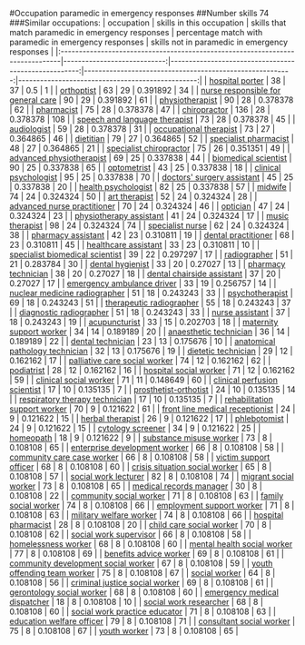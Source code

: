 #Occupation paramedic in emergency responses
##Number skills 74
###Similar occupations:
| occupation                                                                    |   skills in this occupation |   skills that match paramedic in emergency responses |   percentage match with paramedic in emergency responses |   skills not in paramedic in emergency responses |
|:------------------------------------------------------------------------------|----------------------------:|-----------------------------------------------------:|---------------------------------------------------------:|-------------------------------------------------:|
| [hospital porter](hospital_porter.md)                                         |                          38 |                                                   37 |                                                 0.5      |                                                1 |
| [orthoptist](orthoptist.md)                                                   |                          63 |                                                   29 |                                                 0.391892 |                                               34 |
| [nurse responsible for general care](nurse_responsible_for_general_care.md)   |                          90 |                                                   29 |                                                 0.391892 |                                               61 |
| [physiotherapist](physiotherapist.md)                                         |                          90 |                                                   28 |                                                 0.378378 |                                               62 |
| [pharmacist](pharmacist.md)                                                   |                          75 |                                                   28 |                                                 0.378378 |                                               47 |
| [chiropractor](chiropractor.md)                                               |                         136 |                                                   28 |                                                 0.378378 |                                              108 |
| [speech and language therapist](speech_and_language_therapist.md)             |                          73 |                                                   28 |                                                 0.378378 |                                               45 |
| [audiologist](audiologist.md)                                                 |                          59 |                                                   28 |                                                 0.378378 |                                               31 |
| [occupational therapist](occupational_therapist.md)                           |                          73 |                                                   27 |                                                 0.364865 |                                               46 |
| [dietitian](dietitian.md)                                                     |                          79 |                                                   27 |                                                 0.364865 |                                               52 |
| [specialist pharmacist](specialist_pharmacist.md)                             |                          48 |                                                   27 |                                                 0.364865 |                                               21 |
| [specialist chiropractor](specialist_chiropractor.md)                         |                          75 |                                                   26 |                                                 0.351351 |                                               49 |
| [advanced physiotherapist](advanced_physiotherapist.md)                       |                          69 |                                                   25 |                                                 0.337838 |                                               44 |
| [biomedical scientist](biomedical_scientist.md)                               |                          90 |                                                   25 |                                                 0.337838 |                                               65 |
| [optometrist](optometrist.md)                                                 |                          43 |                                                   25 |                                                 0.337838 |                                               18 |
| [clinical psychologist](clinical_psychologist.md)                             |                          95 |                                                   25 |                                                 0.337838 |                                               70 |
| [doctors' surgery assistant](doctors'_surgery_assistant.md)                   |                          45 |                                                   25 |                                                 0.337838 |                                               20 |
| [health psychologist](health_psychologist.md)                                 |                          82 |                                                   25 |                                                 0.337838 |                                               57 |
| [midwife](midwife.md)                                                         |                          74 |                                                   24 |                                                 0.324324 |                                               50 |
| [art therapist](art_therapist.md)                                             |                          52 |                                                   24 |                                                 0.324324 |                                               28 |
| [advanced nurse practitioner](advanced_nurse_practitioner.md)                 |                          70 |                                                   24 |                                                 0.324324 |                                               46 |
| [optician](optician.md)                                                       |                          47 |                                                   24 |                                                 0.324324 |                                               23 |
| [physiotherapy assistant](physiotherapy_assistant.md)                         |                          41 |                                                   24 |                                                 0.324324 |                                               17 |
| [music therapist](music_therapist.md)                                         |                          98 |                                                   24 |                                                 0.324324 |                                               74 |
| [specialist nurse](specialist_nurse.md)                                       |                          62 |                                                   24 |                                                 0.324324 |                                               38 |
| [pharmacy assistant](pharmacy_assistant.md)                                   |                          42 |                                                   23 |                                                 0.310811 |                                               19 |
| [dental practitioner](dental_practitioner.md)                                 |                          68 |                                                   23 |                                                 0.310811 |                                               45 |
| [healthcare assistant](healthcare_assistant.md)                               |                          33 |                                                   23 |                                                 0.310811 |                                               10 |
| [specialist biomedical scientist](specialist_biomedical_scientist.md)         |                          39 |                                                   22 |                                                 0.297297 |                                               17 |
| [radiographer](radiographer.md)                                               |                          51 |                                                   21 |                                                 0.283784 |                                               30 |
| [dental hygienist](dental_hygienist.md)                                       |                          33 |                                                   20 |                                                 0.27027  |                                               13 |
| [pharmacy technician](pharmacy_technician.md)                                 |                          38 |                                                   20 |                                                 0.27027  |                                               18 |
| [dental chairside assistant](dental_chairside_assistant.md)                   |                          37 |                                                   20 |                                                 0.27027  |                                               17 |
| [emergency ambulance driver](emergency_ambulance_driver.md)                   |                          33 |                                                   19 |                                                 0.256757 |                                               14 |
| [nuclear medicine radiographer](nuclear_medicine_radiographer.md)             |                          51 |                                                   18 |                                                 0.243243 |                                               33 |
| [psychotherapist](psychotherapist.md)                                         |                          69 |                                                   18 |                                                 0.243243 |                                               51 |
| [therapeutic radiographer](therapeutic_radiographer.md)                       |                          55 |                                                   18 |                                                 0.243243 |                                               37 |
| [diagnostic radiographer](diagnostic_radiographer.md)                         |                          51 |                                                   18 |                                                 0.243243 |                                               33 |
| [nurse assistant](nurse_assistant.md)                                         |                          37 |                                                   18 |                                                 0.243243 |                                               19 |
| [acupuncturist](acupuncturist.md)                                             |                          33 |                                                   15 |                                                 0.202703 |                                               18 |
| [maternity support worker](maternity_support_worker.md)                       |                          34 |                                                   14 |                                                 0.189189 |                                               20 |
| [anaesthetic technician](anaesthetic_technician.md)                           |                          36 |                                                   14 |                                                 0.189189 |                                               22 |
| [dental technician](dental_technician.md)                                     |                          23 |                                                   13 |                                                 0.175676 |                                               10 |
| [anatomical pathology technician](anatomical_pathology_technician.md)         |                          32 |                                                   13 |                                                 0.175676 |                                               19 |
| [dietetic technician](dietetic_technician.md)                                 |                          29 |                                                   12 |                                                 0.162162 |                                               17 |
| [palliative care social worker](palliative_care_social_worker.md)             |                          74 |                                                   12 |                                                 0.162162 |                                               62 |
| [podiatrist](podiatrist.md)                                                   |                          28 |                                                   12 |                                                 0.162162 |                                               16 |
| [hospital social worker](hospital_social_worker.md)                           |                          71 |                                                   12 |                                                 0.162162 |                                               59 |
| [clinical social worker](clinical_social_worker.md)                           |                          71 |                                                   11 |                                                 0.148649 |                                               60 |
| [clinical perfusion scientist](clinical_perfusion_scientist.md)               |                          17 |                                                   10 |                                                 0.135135 |                                                7 |
| [prosthetist-orthotist](prosthetist-orthotist.md)                             |                          24 |                                                   10 |                                                 0.135135 |                                               14 |
| [respiratory therapy technician](respiratory_therapy_technician.md)           |                          17 |                                                   10 |                                                 0.135135 |                                                7 |
| [rehabilitation support worker](rehabilitation_support_worker.md)             |                          70 |                                                    9 |                                                 0.121622 |                                               61 |
| [front line medical receptionist](front_line_medical_receptionist.md)         |                          24 |                                                    9 |                                                 0.121622 |                                               15 |
| [herbal therapist](herbal_therapist.md)                                       |                          26 |                                                    9 |                                                 0.121622 |                                               17 |
| [phlebotomist](phlebotomist.md)                                               |                          24 |                                                    9 |                                                 0.121622 |                                               15 |
| [cytology screener](cytology_screener.md)                                     |                          34 |                                                    9 |                                                 0.121622 |                                               25 |
| [homeopath](homeopath.md)                                                     |                          18 |                                                    9 |                                                 0.121622 |                                                9 |
| [substance misuse worker](substance_misuse_worker.md)                         |                          73 |                                                    8 |                                                 0.108108 |                                               65 |
| [enterprise development worker](enterprise_development_worker.md)             |                          66 |                                                    8 |                                                 0.108108 |                                               58 |
| [community care case worker](community_care_case_worker.md)                   |                          66 |                                                    8 |                                                 0.108108 |                                               58 |
| [victim support officer](victim_support_officer.md)                           |                          68 |                                                    8 |                                                 0.108108 |                                               60 |
| [crisis situation social worker](crisis_situation_social_worker.md)           |                          65 |                                                    8 |                                                 0.108108 |                                               57 |
| [social work lecturer](social_work_lecturer.md)                               |                          82 |                                                    8 |                                                 0.108108 |                                               74 |
| [migrant social worker](migrant_social_worker.md)                             |                          73 |                                                    8 |                                                 0.108108 |                                               65 |
| [medical records manager](medical_records_manager.md)                         |                          30 |                                                    8 |                                                 0.108108 |                                               22 |
| [community social worker](community_social_worker.md)                         |                          71 |                                                    8 |                                                 0.108108 |                                               63 |
| [family social worker](family_social_worker.md)                               |                          74 |                                                    8 |                                                 0.108108 |                                               66 |
| [employment support worker](employment_support_worker.md)                     |                          71 |                                                    8 |                                                 0.108108 |                                               63 |
| [military welfare worker](military_welfare_worker.md)                         |                          74 |                                                    8 |                                                 0.108108 |                                               66 |
| [hospital pharmacist](hospital_pharmacist.md)                                 |                          28 |                                                    8 |                                                 0.108108 |                                               20 |
| [child care social worker](child_care_social_worker.md)                       |                          70 |                                                    8 |                                                 0.108108 |                                               62 |
| [social work supervisor](social_work_supervisor.md)                           |                          66 |                                                    8 |                                                 0.108108 |                                               58 |
| [homelessness worker](homelessness_worker.md)                                 |                          68 |                                                    8 |                                                 0.108108 |                                               60 |
| [mental health social worker](mental_health_social_worker.md)                 |                          77 |                                                    8 |                                                 0.108108 |                                               69 |
| [benefits advice worker](benefits_advice_worker.md)                           |                          69 |                                                    8 |                                                 0.108108 |                                               61 |
| [community development social worker](community_development_social_worker.md) |                          67 |                                                    8 |                                                 0.108108 |                                               59 |
| [youth offending team worker](youth_offending_team_worker.md)                 |                          75 |                                                    8 |                                                 0.108108 |                                               67 |
| [social worker](social_worker.md)                                             |                          64 |                                                    8 |                                                 0.108108 |                                               56 |
| [criminal justice social worker](criminal_justice_social_worker.md)           |                          69 |                                                    8 |                                                 0.108108 |                                               61 |
| [gerontology social worker](gerontology_social_worker.md)                     |                          68 |                                                    8 |                                                 0.108108 |                                               60 |
| [emergency medical dispatcher](emergency_medical_dispatcher.md)               |                          18 |                                                    8 |                                                 0.108108 |                                               10 |
| [social work researcher](social_work_researcher.md)                           |                          68 |                                                    8 |                                                 0.108108 |                                               60 |
| [social work practice educator](social_work_practice_educator.md)             |                          71 |                                                    8 |                                                 0.108108 |                                               63 |
| [education welfare officer](education_welfare_officer.md)                     |                          79 |                                                    8 |                                                 0.108108 |                                               71 |
| [consultant social worker](consultant_social_worker.md)                       |                          75 |                                                    8 |                                                 0.108108 |                                               67 |
| [youth worker](youth_worker.md)                                               |                          73 |                                                    8 |                                                 0.108108 |                                               65 |
